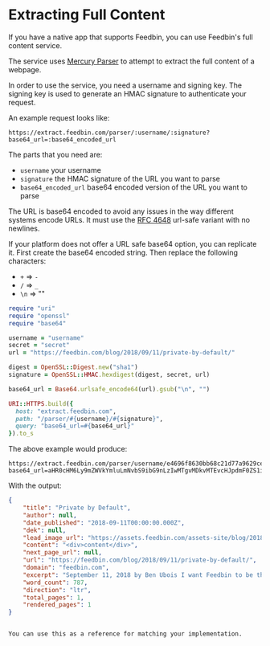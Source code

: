 Extracting Full Content
=======================

If you have a native app that supports Feedbin, you can use Feedbin's full content service.

The service uses [Mercury Parser](https://github.com/postlight/mercury-parser) to attempt to extract the full content of a webpage.

In order to use the service, you need a username and signing key. The signing key is used to generate an HMAC signature to authenticate your request.

An example request looks like:

```
https://extract.feedbin.com/parser/:username/:signature?base64_url=:base64_encoded_url
```

The parts that you need are:

- `username` your username
- `signature` the HMAC signature of the URL you want to parse
- `base64_encoded_url` base64 encoded version of the URL you want to parse

The URL is base64 encoded to avoid any issues in the way different systems encode URLs. It must use the [RFC 4648](https://tools.ietf.org/html/rfc4648#section-5) url-safe variant with no newlines.

If your platform does not offer a URL safe base64 option, you can replicate it. First create the base64 encoded string. Then replace the following characters:

- `+` => `-`
- `/` => `_`
- `\n` => ""


```ruby
require "uri"
require "openssl"
require "base64"

username = "username"
secret = "secret"
url = "https://feedbin.com/blog/2018/09/11/private-by-default/"

digest = OpenSSL::Digest.new("sha1")
signature = OpenSSL::HMAC.hexdigest(digest, secret, url)

base64_url = Base64.urlsafe_encode64(url).gsub("\n", "")

URI::HTTPS.build({
  host: "extract.feedbin.com",
  path: "/parser/#{username}/#{signature}",
  query: "base64_url=#{base64_url}"
}).to_s
```

The above example would produce:

```
https://extract.feedbin.com/parser/username/e4696f8630bb68c21d77a9629ce8d063d8e5f81c?base64_url=aHR0cHM6Ly9mZWVkYmluLmNvbS9ibG9nLzIwMTgvMDkvMTEvcHJpdmF0ZS1ieS1kZWZhdWx0Lw==
```

With the output:

```json
{
    "title": "Private by Default",
    "author": null,
    "date_published": "2018-09-11T00:00:00.000Z",
    "dek": null,
    "lead_image_url": "https://assets.feedbin.com/assets-site/blog/2018-09-11/embed-3f43088538ae5ed7e585c00013adc13a915fd35de31990b3081a085b963ed7dd.png",
    "content": "<div>content</div>",
    "next_page_url": null,
    "url": "https://feedbin.com/blog/2018/09/11/private-by-default/",
    "domain": "feedbin.com",
    "excerpt": "September 11, 2018 by Ben Ubois I want Feedbin to be the opposite of Big Social. I think people should have the right not to be tracked on the Internet and Feedbin can help facilitate that. Since&hellip;",
    "word_count": 787,
    "direction": "ltr",
    "total_pages": 1,
    "rendered_pages": 1
}
```
```

You can use this as a reference for matching your implementation.
